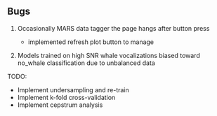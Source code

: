 ## Bugs
1) Occasionally MARS data tagger the page hangs after button press
    + implemented refresh plot button to manage

2) Models trained on high SNR whale vocalizations biased toward no_whale classification due to unbalanced data

TODO: 
- Implement undersampling and re-train
- Implement k-fold cross-validation
- Implement cepstrum analysis